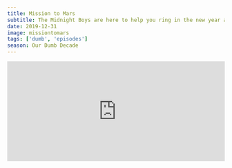 ```yaml
---
title: Mission to Mars
subtitle: The Midnight Boys are here to help you ring in the new year and blast off into space with Mission To Mars. Celebrate the holiday by listening in as they argue about De Palma and Rob uses his extensive NASA experience to teach us all about space travel.
date: 2019-12-31
image: missiontomars
tags: ['dumb', 'episodes']
season: Our Dumb Decade
---
```

<iframe title="Spotify: Mission to Mars" src="https://open.spotify.com/embed-podcast/episode/6mBMFgi6YubKTXM2457Ios" width="100%" height="232" frameborder="0" allowtransparency="true" allow="encrypted-media"></iframe>